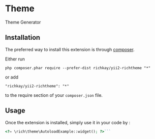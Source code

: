 Theme
=====
Theme Generator

Installation
------------

The preferred way to install this extension is through [composer](http://getcomposer.org/download/).

Either run

```
php composer.phar require --prefer-dist richkay/yii2-richtheme "*"
```

or add

```
"richkay/yii2-richtheme": "*"
```

to the require section of your `composer.json` file.


Usage
-----

Once the extension is installed, simply use it in your code by  :

```php
<?= \rich\theme\AutoloadExample::widget(); ?>```